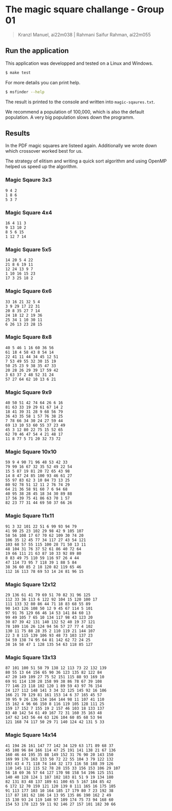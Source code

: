 # The magic square challange - Group 01


> Kranzl Manuel, ai22m038 | Rahmani Saifur Rahman, ai22m055

## Run the application
This application was developped and tested on a Linux and Windows.

```sh
$ make test
```

For more details you can print help.

```sh
$ msfinder --help
```

The result is printed to the console and written into `magic-sqaures.txt`.

We recommend a population of 100,000, which is also the default population. A very big population slows down the programm.

## Results 
In the PDF magic squares are listeed again. Additionally we wrote down which crossover worked best for us.

The strategy of elitism and writing a quick sort algorithm and using OpenMP helped us speed up the algorithm. 

### Magic Sqaure 3x3
```
9 4 2 
1 8 6 
5 3 7 
```

### Magic Square 4x4
```
16 4 11 3 
9 13 10 2 
8 5 6 15 
1 12 7 14 
```

### Magic Square 5x5
```
14 20 5 4 22 
21 8 6 19 11 
12 24 13 9 7 
1 10 16 15 23 
17 3 25 18 2 
```
### Magic Square 6x6
```
33 16 21 32 5 4 
3 9 29 17 22 31 
20 8 35 27 7 14 
24 18 12 2 19 36 
25 34 1 10 30 11 
6 26 13 23 28 15 
```

### Magic Square 8x8
```
40 5 46 1 16 60 36 56 
61 18 4 58 43 8 54 14 
22 41 11 44 34 45 12 51 
7 53 49 55 32 30 15 19 
50 25 23 9 38 35 47 33 
20 28 26 29 39 17 59 42 
3 63 37 2 48 52 31 24 
57 27 64 62 10 13 6 21 
```

### Magic Square 9x9
```
40 50 51 42 74 64 26 6 16 
81 63 33 19 29 61 67 14 2 
18 41 39 31 28 9 68 56 79 
36 43 35 58 1 57 76 38 25 
7 78 66 34 30 24 27 59 44 
69 13 10 53 60 55 37 23 49 
45 3 12 80 22 75 15 52 65 
62 70 46 47 54 4 21 48 17 
11 8 77 5 71 20 32 73 72 
```

### Magic Square 10x10
```
59 9 4 90 71 96 48 53 42 33 
79 99 16 67 32 35 52 49 22 54 
15 5 87 19 81 20 72 65 43 98 
14 8 47 24 85 100 93 46 61 27 
55 97 83 62 3 10 84 73 13 25 
80 92 78 51 12 11 2 76 74 29 
64 21 36 58 91 60 7 6 94 68 
40 95 38 28 45 18 34 30 89 88 
17 56 39 75 41 86 63 70 1 57 
82 23 77 31 44 69 50 37 66 26 
```

### Magic Square 11x11
```
91 3 32 101 22 51 6 99 93 94 79 
41 90 25 23 102 29 98 42 9 105 107 
58 56 108 17 67 70 62 109 30 74 20 
106 35 12 45 77 34 117 27 43 54 121 
103 68 57 55 115 100 28 71 50 13 11 
48 104 31 76 37 52 61 86 40 72 64 
19 66 111 21 63 87 10 33 92 89 80 
8 83 49 75 110 59 116 97 26 4 44 
47 114 73 95 7 118 39 1 88 5 84 
38 36 60 85 2 18 120 82 119 65 46 
112 16 113 78 69 53 14 24 81 96 15 
```


### Magic Square 12x12
```
29 136 61 41 79 69 51 70 82 31 96 125 
112 33 36 113 6 122 92 104 15 120 100 17 
111 133 32 80 86 44 71 18 83 68 55 89 
90 143 126 108 50 12 9 45 67 114 5 101 
97 91 76 129 66 46 14 53 141 84 60 13 
99 49 105 7 65 10 134 117 98 43 123 20 
30 87 39 42 131 140 132 52 40 19 37 121 
78 109 116 26 124 94 56 57 27 77 4 102 
130 11 75 88 28 35 2 110 119 21 144 107 
22 3 8 115 139 106 93 48 73 103 137 23 
34 59 138 74 95 64 81 142 62 72 24 25 
38 16 58 47 1 128 135 54 63 118 85 127 
```

### Magic Square 13x13
```
87 101 100 51 58 79 138 12 113 73 22 132 139 
80 55 13 64 156 65 90 36 123 135 82 122 84 
47 20 149 109 27 75 52 151 115 88 93 169 10 
69 91 114 130 28 158 99 38 86 78 67 39 108 
77 146 23 118 102 120 1 89 59 43 97 76 154 
24 127 112 148 141 3 34 32 125 145 92 16 106 
166 21 70 129 81 161 153 14 6 37 165 45 57 
30 95 9 26 136 134 164 144 98 11 107 41 110 
15 162 4 96 66 150 8 116 119 105 128 111 25 
159 17 152 7 155 19 2 157 46 103 18 133 137 
83 40 142 54 61 49 167 72 31 160 35 163 48 
147 62 143 56 44 63 126 104 60 85 68 53 94 
121 168 74 117 50 29 71 140 124 42 131 5 33 
```

### Magic Square 14x14
```
41 194 26 161 147 77 142 34 129 63 171 89 68 37 
45 108 96 84 166 114 47 25 191 141 138 21 67 136 
160 46 44 195 35 88 149 152 31 76 90 20 143 150 
169 99 176 163 133 50 72 22 55 104 3 79 122 132 
193 43 4 71 118 74 144 32 173 116 58 188 39 126 
110 145 112 115 52 78 28 155 33 156 153 106 29 107 
56 18 69 36 57 64 127 170 98 158 54 196 125 151 
140 40 128 124 1 187 102 183 81 51 9 19 134 180 
82 131 83 48 137 189 61 100 65 5 167 184 85 42 
6 172 12 70 159 121 120 139 8 111 165 16 175 105 
91 113 177 103 10 164 185 17 179 80 7 23 192 38 
117 87 181 62 186 14 13 95 135 86 190 162 2 49 
15 130 93 24 119 148 97 109 174 75 73 94 168 60 
154 53 178 123 59 11 92 146 27 157 101 182 30 66 
```